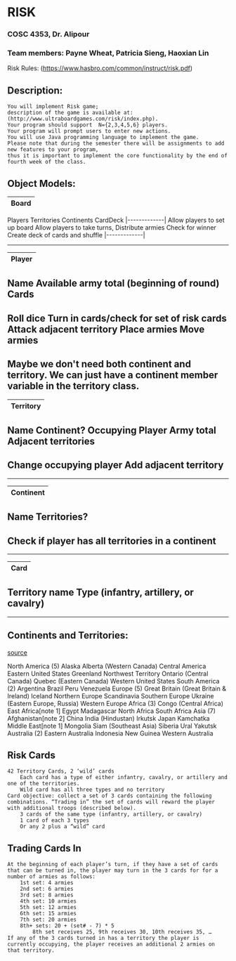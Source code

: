 # RISK
### COSC 4353, Dr. Alipour
### Team members: Payne Wheat, Patricia Sieng, Haoxian Lin


Risk Rules: (https://www.hasbro.com/common/instruct/risk.pdf)

## Description:
    You will implement Risk game; 
    description of the game is available at: (http://www.ultraboardgames.com/risk/index.php). 
    Your program should support  N={2,3,4,5,6} players. 
    Your program will prompt users to enter new actions. 
    You will use Java programming language to implement the game. 
    Please note that during the semester there will be assignments to add new features to your program, 
    thus it is important to implement the core functionality by the end of fourth week of the class. 


## Object Models:


| Board |
|-------------|
Players
Territories
Continents
CardDeck
|-------------|
Allow players to set up board
Allow players to take turns,
Distribute armies
Check for winner 
Create deck of cards and shuffle
|-------------|




---------------------------------
|           Player              |
--------------------------------|
Name
Available army total (beginning of round)
Cards
--------------------------------
Roll dice
Turn in cards/check for set of risk cards
Attack adjacent territory
Place armies
Move armies
--------------------------------



Maybe we don't need both continent and territory. 
We can just have a continent member variable in the territory class.
---------------------------------
|          Territory            |
--------------------------------|
Name
Continent?
Occupying Player
Army total
Adjacent territories
--------------------------------
Change occupying player
Add adjacent territory
--------------------------------



---------------------------------
|           Continent           |
--------------------------------|
Name
Territories?
---------------------------------
Check if player has all territories
in a continent
--------------------------------




---------------------------------
|            Card               |
--------------------------------|
Territory name
Type (infantry, artillery, or cavalry)
--------------------------------

--------------------------------



## Continents and Territories:
[source](https://en.wikipedia.org/wiki/Risk_(game))

North America (5)
    Alaska
    Alberta (Western Canada)
    Central America
    Eastern United States
    Greenland
    Northwest Territory
    Ontario (Central Canada)
    Quebec (Eastern Canada)
    Western United States
South America (2)
    Argentina
    Brazil
    Peru
    Venezuela
Europe (5)
Great Britain (Great Britain & Ireland)
    Iceland
    Northern Europe
    Scandinavia
    Southern Europe
    Ukraine (Eastern Europe, Russia)
    Western Europe
Africa (3)
    Congo (Central Africa)
    East Africa[note 1]
    Egypt
    Madagascar
    North Africa
    South Africa
Asia (7)
    Afghanistan[note 2]
    China
    India (Hindustan)
    Irkutsk
    Japan
    Kamchatka
    Middle East[note 1]
    Mongolia
    Siam (Southeast Asia)
    Siberia
    Ural
    Yakutsk
Australia (2)
    Eastern Australia
    Indonesia
    New Guinea
    Western Australia


## Risk Cards
    42 Territory Cards, 2 ‘wild’ cards
        Each card has a type of either infantry, cavalry, or artillery and one of the territories.
        Wild card has all three types and no territory
    Card objective: collect a set of 3 cards containing the following combinations. “Trading in” the set of cards will reward the player with additional troops (described below).
        3 cards of the same type (infantry, artillery, or cavalry)
        1 card of each 3 types
        Or any 2 plus a “wild” card

## Trading Cards In
    At the beginning of each player’s turn, if they have a set of cards that can be turned in, the player may turn in the 3 cards for for a number of armies as follows:
        1st set: 4 armies
        2nd set: 6 armies
        3rd set: 8 armies
        4th set: 10 armies
        5th set: 12 armies
        6th set: 15 armies
        7th set: 20 armies
        8th+ sets: 20 + (set# - 7) * 5
            8th set receives 25, 9th receives 30, 10th receives 35, …
    If any of the 3 cards turned in has a territory the player is currently occupying, the player receives an additional 2 armies on that territory.
